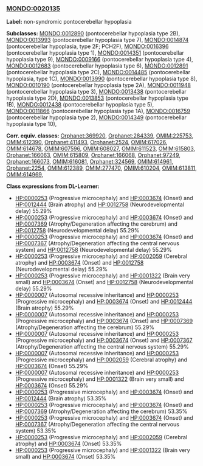 
### [MONDO:0020135](http://purl.obolibrary.org/obo/MONDO_0020135)
**Label:** non-syndromic pontocerebellar hypoplasia

**Subclasses:** [MONDO:0012890](http://purl.obolibrary.org/obo/MONDO_0012890) (pontocerebellar hypoplasia type 2B), [MONDO:0013993](http://purl.obolibrary.org/obo/MONDO_0013993) (pontocerebellar hypoplasia type 7), [MONDO:0014874](http://purl.obolibrary.org/obo/MONDO_0014874) (pontocerebellar hypoplasia, type 2F; PCH2F), [MONDO:0016396](http://purl.obolibrary.org/obo/MONDO_0016396) (pontocerebellar hypoplasia type 1), [MONDO:0014351](http://purl.obolibrary.org/obo/MONDO_0014351) (pontocerebellar hypoplasia type 9), [MONDO:0009166](http://purl.obolibrary.org/obo/MONDO_0009166) (pontocerebellar hypoplasia type 4), [MONDO:0012683](http://purl.obolibrary.org/obo/MONDO_0012683) (pontocerebellar hypoplasia type 6), [MONDO:0012891](http://purl.obolibrary.org/obo/MONDO_0012891) (pontocerebellar hypoplasia type 2C), [MONDO:0014485](http://purl.obolibrary.org/obo/MONDO_0014485) (pontocerebellar hypoplasia, type 1C), [MONDO:0013990](http://purl.obolibrary.org/obo/MONDO_0013990) (pontocerebellar hypoplasia type 8), [MONDO:0010190](http://purl.obolibrary.org/obo/MONDO_0010190) (pontocerebellar hypoplasia type 2A), [MONDO:0011948](http://purl.obolibrary.org/obo/MONDO_0011948) (pontocerebellar hypoplasia type 3), [MONDO:0013438](http://purl.obolibrary.org/obo/MONDO_0013438) (pontocerebellar hypoplasia type 2D), [MONDO:0013853](http://purl.obolibrary.org/obo/MONDO_0013853) (pontocerebellar hypoplasia type 1B), [MONDO:0012438](http://purl.obolibrary.org/obo/MONDO_0012438) (pontocerebellar hypoplasia type 5), [MONDO:0011866](http://purl.obolibrary.org/obo/MONDO_0011866) (pontocerebellar hypoplasia type 1A), [MONDO:0016759](http://purl.obolibrary.org/obo/MONDO_0016759) (pontocerebellar hypoplasia type 2), [MONDO:0014349](http://purl.obolibrary.org/obo/MONDO_0014349) (pontocerebellar hypoplasia type 10), 

**Corr. equiv. classes:** [Orphanet:369920](http://www.orpha.net/ORDO/Orphanet_369920), [Orphanet:284339](http://www.orpha.net/ORDO/Orphanet_284339), [OMIM:225753](http://purl.obolibrary.org/obo/OMIM_225753), [OMIM:612390](http://purl.obolibrary.org/obo/OMIM_612390), [Orphanet:411493](http://www.orpha.net/ORDO/Orphanet_411493), [Orphanet:2524](http://www.orpha.net/ORDO/Orphanet_2524), [OMIM:617026](http://purl.obolibrary.org/obo/OMIM_617026), [OMIM:614678](http://purl.obolibrary.org/obo/OMIM_614678), [OMIM:607596](http://purl.obolibrary.org/obo/OMIM_607596), [OMIM:608027](http://purl.obolibrary.org/obo/OMIM_608027), [OMIM:611523](http://purl.obolibrary.org/obo/OMIM_611523), [OMIM:615803](http://purl.obolibrary.org/obo/OMIM_615803), [Orphanet:166063](http://www.orpha.net/ORDO/Orphanet_166063), [OMIM:615809](http://purl.obolibrary.org/obo/OMIM_615809), [Orphanet:166068](http://www.orpha.net/ORDO/Orphanet_166068), [Orphanet:97249](http://www.orpha.net/ORDO/Orphanet_97249), [Orphanet:166073](http://www.orpha.net/ORDO/Orphanet_166073), [OMIM:616081](http://purl.obolibrary.org/obo/OMIM_616081), [Orphanet:324569](http://www.orpha.net/ORDO/Orphanet_324569), [OMIM:614961](http://purl.obolibrary.org/obo/OMIM_614961), [Orphanet:2254](http://www.orpha.net/ORDO/Orphanet_2254), [OMIM:612389](http://purl.obolibrary.org/obo/OMIM_612389), [OMIM:277470](http://purl.obolibrary.org/obo/OMIM_277470), [OMIM:610204](http://purl.obolibrary.org/obo/OMIM_610204), [OMIM:613811](http://purl.obolibrary.org/obo/OMIM_613811), [OMIM:614969](http://purl.obolibrary.org/obo/OMIM_614969), 

**Class expressions from DL-Learner:**

- [HP:0000253](http://purl.obolibrary.org/obo/HP_0000253) (Progressive microcephaly) and [HP:0003674](http://purl.obolibrary.org/obo/HP_0003674) (Onset) and [HP:0012444](http://purl.obolibrary.org/obo/HP_0012444) (Brain atrophy) and [HP:0012758](http://purl.obolibrary.org/obo/HP_0012758) (Neurodevelopmental delay) 55.29%
- [HP:0000253](http://purl.obolibrary.org/obo/HP_0000253) (Progressive microcephaly) and [HP:0003674](http://purl.obolibrary.org/obo/HP_0003674) (Onset) and [HP:0007369](http://purl.obolibrary.org/obo/HP_0007369) (Atrophy/Degeneration affecting the cerebrum) and [HP:0012758](http://purl.obolibrary.org/obo/HP_0012758) (Neurodevelopmental delay) 55.29%
- [HP:0000253](http://purl.obolibrary.org/obo/HP_0000253) (Progressive microcephaly) and [HP:0003674](http://purl.obolibrary.org/obo/HP_0003674) (Onset) and [HP:0007367](http://purl.obolibrary.org/obo/HP_0007367) (Atrophy/Degeneration affecting the central nervous system) and [HP:0012758](http://purl.obolibrary.org/obo/HP_0012758) (Neurodevelopmental delay) 55.29%
- [HP:0000253](http://purl.obolibrary.org/obo/HP_0000253) (Progressive microcephaly) and [HP:0002059](http://purl.obolibrary.org/obo/HP_0002059) (Cerebral atrophy) and [HP:0003674](http://purl.obolibrary.org/obo/HP_0003674) (Onset) and [HP:0012758](http://purl.obolibrary.org/obo/HP_0012758) (Neurodevelopmental delay) 55.29%
- [HP:0000253](http://purl.obolibrary.org/obo/HP_0000253) (Progressive microcephaly) and [HP:0001322](http://purl.obolibrary.org/obo/HP_0001322) (Brain very small) and [HP:0003674](http://purl.obolibrary.org/obo/HP_0003674) (Onset) and [HP:0012758](http://purl.obolibrary.org/obo/HP_0012758) (Neurodevelopmental delay) 55.29%
- [HP:0000007](http://purl.obolibrary.org/obo/HP_0000007) (Autosomal recessive inheritance) and [HP:0000253](http://purl.obolibrary.org/obo/HP_0000253) (Progressive microcephaly) and [HP:0003674](http://purl.obolibrary.org/obo/HP_0003674) (Onset) and [HP:0012444](http://purl.obolibrary.org/obo/HP_0012444) (Brain atrophy) 55.29%
- [HP:0000007](http://purl.obolibrary.org/obo/HP_0000007) (Autosomal recessive inheritance) and [HP:0000253](http://purl.obolibrary.org/obo/HP_0000253) (Progressive microcephaly) and [HP:0003674](http://purl.obolibrary.org/obo/HP_0003674) (Onset) and [HP:0007369](http://purl.obolibrary.org/obo/HP_0007369) (Atrophy/Degeneration affecting the cerebrum) 55.29%
- [HP:0000007](http://purl.obolibrary.org/obo/HP_0000007) (Autosomal recessive inheritance) and [HP:0000253](http://purl.obolibrary.org/obo/HP_0000253) (Progressive microcephaly) and [HP:0003674](http://purl.obolibrary.org/obo/HP_0003674) (Onset) and [HP:0007367](http://purl.obolibrary.org/obo/HP_0007367) (Atrophy/Degeneration affecting the central nervous system) 55.29%
- [HP:0000007](http://purl.obolibrary.org/obo/HP_0000007) (Autosomal recessive inheritance) and [HP:0000253](http://purl.obolibrary.org/obo/HP_0000253) (Progressive microcephaly) and [HP:0002059](http://purl.obolibrary.org/obo/HP_0002059) (Cerebral atrophy) and [HP:0003674](http://purl.obolibrary.org/obo/HP_0003674) (Onset) 55.29%
- [HP:0000007](http://purl.obolibrary.org/obo/HP_0000007) (Autosomal recessive inheritance) and [HP:0000253](http://purl.obolibrary.org/obo/HP_0000253) (Progressive microcephaly) and [HP:0001322](http://purl.obolibrary.org/obo/HP_0001322) (Brain very small) and [HP:0003674](http://purl.obolibrary.org/obo/HP_0003674) (Onset) 55.29%
- [HP:0000253](http://purl.obolibrary.org/obo/HP_0000253) (Progressive microcephaly) and [HP:0003674](http://purl.obolibrary.org/obo/HP_0003674) (Onset) and [HP:0012444](http://purl.obolibrary.org/obo/HP_0012444) (Brain atrophy) 53.35%
- [HP:0000253](http://purl.obolibrary.org/obo/HP_0000253) (Progressive microcephaly) and [HP:0003674](http://purl.obolibrary.org/obo/HP_0003674) (Onset) and [HP:0007369](http://purl.obolibrary.org/obo/HP_0007369) (Atrophy/Degeneration affecting the cerebrum) 53.35%
- [HP:0000253](http://purl.obolibrary.org/obo/HP_0000253) (Progressive microcephaly) and [HP:0003674](http://purl.obolibrary.org/obo/HP_0003674) (Onset) and [HP:0007367](http://purl.obolibrary.org/obo/HP_0007367) (Atrophy/Degeneration affecting the central nervous system) 53.35%
- [HP:0000253](http://purl.obolibrary.org/obo/HP_0000253) (Progressive microcephaly) and [HP:0002059](http://purl.obolibrary.org/obo/HP_0002059) (Cerebral atrophy) and [HP:0003674](http://purl.obolibrary.org/obo/HP_0003674) (Onset) 53.35%
- [HP:0000253](http://purl.obolibrary.org/obo/HP_0000253) (Progressive microcephaly) and [HP:0001322](http://purl.obolibrary.org/obo/HP_0001322) (Brain very small) and [HP:0003674](http://purl.obolibrary.org/obo/HP_0003674) (Onset) 53.35%


